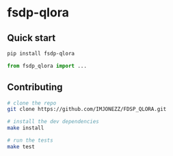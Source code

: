 # fsdp-qlora

## Quick start

```bash
pip install fsdp-qlora
```

```python
from fsdp_qlora import ...
```

## Contributing

```bash
# clone the repo
git clone https://github.com/IMJONEZZ/FDSP_QLORA.git

# install the dev dependencies
make install

# run the tests
make test
```

